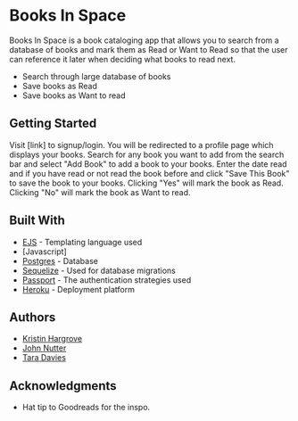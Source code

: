 # Books In Space

Books In Space is a book cataloging app that allows you to search from a database of books and mark them as Read or Want to Read so that the user can reference it later when deciding what books to read next.
* Search through large database of books
* Save books as Read
* Save books as Want to read

## Getting Started
Visit [link] to signup/login.
You will be redirected to a profile page which displays your books. 
Search for any book you want to add from the search bar and select "Add Book" to add a book to your books.
Enter the date read and if you have read or not read the book before and click "Save This Book" to save the book to your books.
Clicking "Yes" will mark the book as Read. 
Clicking "No" will mark the book as Want to read.

## Built With

* [EJS](https://ejs.co/) - Templating language used
* [Javascript]
* [Postgres](https://www.postgresql.org/) - Database
* [Sequelize](http://sequelize.org/) - Used for database migrations
* [Passport](http://www.passportjs.org/packages/) - The authentication strategies used
* [Heroku](https://www.heroku.com/) - Deployment platform


## Authors

* [Kristin Hargrove](https://github.com/kristinhargrove)
* [John Nutter](https://github.com/jnutterdev)
* [Tara Davies](https://github.com/taradactyl9)


## Acknowledgments

* Hat tip to Goodreads for the inspo.
